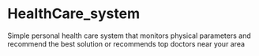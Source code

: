 # HealthCare_system
Simple personal health care system that monitors physical parameters and recommend the best solution or recommends top doctors near your area
